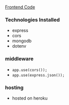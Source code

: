 [Frontend Code](https://github.com/ThakurSaad/webster-car-warehouse-frontend)

### Technologies Installed
- express
- cors
- mongodb
- dotenv

### middleware
- `app.use(cors());`
- `app.use(express.json());`

### hosting
- hosted on heroku
